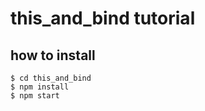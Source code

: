 # this_and_bind tutorial

## how to install

```$ git clone https://github.com/JessicaML/this_and_bind.git
$ cd this_and_bind
$ npm install
$ npm start
```

